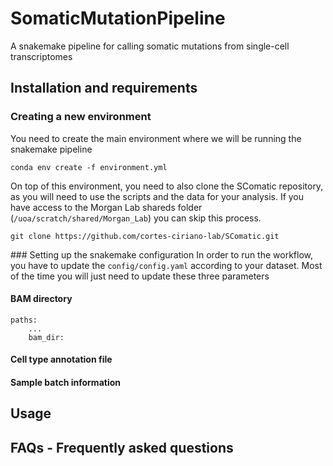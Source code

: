 # SomaticMutationPipeline
A snakemake pipeline for calling somatic mutations from single-cell transcriptomes

## Installation and requirements
### Creating a new environment
You need to create the main environment where we will be running the snakemake pipeline
```
conda env create -f environment.yml
```

On top of this environment, you need to also clone the SComatic repository, as you will need to use the scripts and the data for your analysis. If you have access to the Morgan Lab shareds folder (`/uoa/scratch/shared/Morgan_Lab`) you can skip this process.

```
git clone https://github.com/cortes-ciriano-lab/SComatic.git
```

### Setting up the snakemake configuration
In order to run the workflow, you have to update the `config/config.yaml` according to your dataset. Most of the time you will just need to update these three parameters

#### BAM directory
```
paths:
    ...
    bam_dir: 
```

#### Cell type annotation file

#### Sample batch information


## Usage

## FAQs - Frequently asked questions